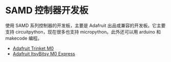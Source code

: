 # SAMD 控制器开发板

使用 SAMD 系列控制器的开发板，主要是 Adafruit 出品或兼容的开发板。它主要支持 circuitpython，现在很多也支持 micropython。此外还可以用 arduino 和 makecode 编程。

- [Adafruit Trinket M0](trinket-m0/readme.md)
- [Adafruit ItsyBitsy M0 Express](itsybitsy-m0-express/readme.md)